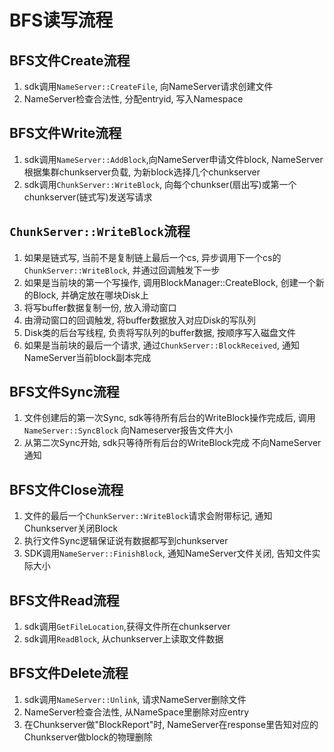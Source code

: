 # BFS读写流程

## BFS文件Create流程
1. sdk调用`NameServer::CreateFile`, 向NameServer请求创建文件
2. NameServer检查合法性, 分配entryid, 写入Namespace

## BFS文件Write流程
1. sdk调用`NameServer::AddBlock`,向NameServer申请文件block, NameServer根据集群chunkserver负载, 为新block选择几个chunkserver
2. sdk调用`ChunkServer::WriteBlock`, 向每个chunkser(扇出写)或第一个chunkserver(链式写)发送写请求

## `ChunkServer::WriteBlock`流程
1. 如果是链式写, 当前不是复制链上最后一个cs, 异步调用下一个cs的`ChunkServer::WriteBlock`, 并通过回调触发下一步
2. 如果是当前块的第一个写操作, 调用BlockManager::CreateBlock, 创建一个新的Block, 并确定放在哪块Disk上
3. 将写buffer数据复制一份, 放入滑动窗口
4. 由滑动窗口的回调触发, 将buffer数据放入对应Disk的写队列
5. Disk类的后台写线程, 负责将写队列的buffer数据, 按顺序写入磁盘文件
6. 如果是当前块的最后一个请求, 通过`ChunkServer::BlockReceived`, 通知NameServer当前block副本完成

## BFS文件Sync流程
1. 文件创建后的第一次Sync, sdk等待所有后台的WriteBlock操作完成后, 调用`NameServer::SyncBlock` 向Nameserver报告文件大小
2. 从第二次Sync开始, sdk只等待所有后台的WriteBlock完成 不向NameServer通知

## BFS文件Close流程
1. 文件的最后一个`ChunkServer::WriteBlock`请求会附带标记, 通知Chunkserver关闭Block
2. 执行文件Sync逻辑保证说有数据都写到chunkserver
3. SDK调用`NameServer::FinishBlock`, 通知NameServer文件关闭, 告知文件实际大小

## BFS文件Read流程
1. sdk调用`GetFileLocation`,获得文件所在chunkserver
2. sdk调用`ReadBlock`, 从chunkserver上读取文件数据

## BFS文件Delete流程
1. sdk调用`NameServer::Unlink`, 请求NameServer删除文件
2. NameServer检查合法性, 从NameSpace里删除对应entry
3. 在Chunkserver做"BlockReport"时, NameServer在response里告知对应的Chunkserver做block的物理删除
